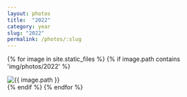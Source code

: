 ```yaml
---
layout: photos
title:  "2022"
category: year
slug: "2022"
permalink: /photos/:slug
---
```


{% for image in site.static_files %}
  {% if image.path contains 'img/photos/2022' %}
  <div class="item">
    <img id="{{ image.basename }}" src="{{ site.baseurl }}{{ image.path }}" alt="{{ image.path }}" title="{{ image.basename }}">
  </div>
  {% endif %}
{% endfor %}